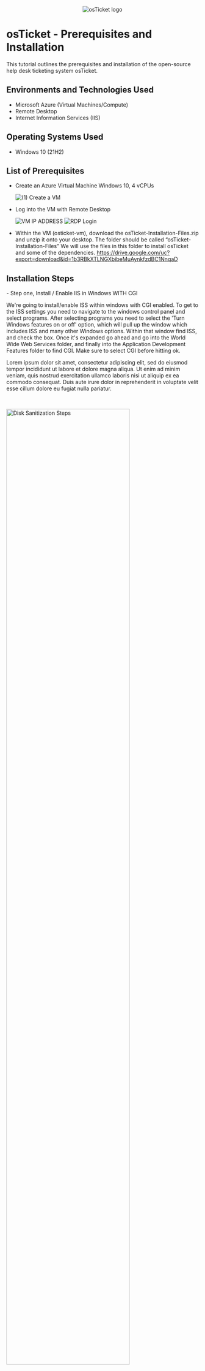 <p align="center">
<img src="https://i.imgur.com/Clzj7Xs.png" alt="osTicket logo"/>
</p>

<h1>osTicket - Prerequisites and Installation</h1>
This tutorial outlines the prerequisites and installation of the open-source help desk ticketing system osTicket.<br />


<h2>Environments and Technologies Used</h2>

- Microsoft Azure (Virtual Machines/Compute)
- Remote Desktop
- Internet Information Services (IIS)

<h2>Operating Systems Used </h2>

- Windows 10</b> (21H2)

<h2>List of Prerequisites</h2>

- Create an Azure Virtual Machine Windows 10, 4 vCPUs
  
  ![(1) Create a VM](https://github.com/user-attachments/assets/a108536f-d5b8-4825-899f-5310d920a38e)

- Log into the VM with Remote Desktop
  
  ![VM IP ADDRESS](https://github.com/user-attachments/assets/281ffd5f-79dc-4c83-b048-4ca738fc1353)
![RDP Login](https://github.com/user-attachments/assets/ec17df63-df47-4d51-a2e4-a1cd1f9815f7)

  
- Within the VM (osticket-vm), download the osTicket-Installation-Files.zip and unzip it onto your desktop. The folder should be called “osTicket-Installation-Files”
  We will use the files in this folder to install osTicket and some of the dependencies.
  https://drive.google.com/uc?export=download&id=1b3RBkXTLNGXbibeMuAynkfzdBC1NnqaD


<h2>Installation Steps</h2>
- Step one, Install / Enable IIS in Windows WITH CGI
<p>We're going to install/enable ISS within windows with CGI enabled. To get to the ISS settings you need to navigate to the windows control panel and select programs. After selecting programs you need to select the 'Turn Windows features on or off' option, which will pull up the window which includes ISS and many other Windows options. Within that window find ISS, and check the box. Once it's expanded go ahead and go into the World Wide Web Services folder, and finally into the Application Development Features folder to find CGI. Make sure to select CGI before hitting ok.  </p>


<p>
Lorem ipsum dolor sit amet, consectetur adipiscing elit, sed do eiusmod tempor incididunt ut labore et dolore magna aliqua. Ut enim ad minim veniam, quis nostrud exercitation ullamco laboris nisi ut aliquip ex ea commodo consequat. Duis aute irure dolor in reprehenderit in voluptate velit esse cillum dolore eu fugiat nulla pariatur.
</p>
<br />

<p>
<img src="https://i.imgur.com/chyaFyl.png" height="80%" width="80%" alt="Disk Sanitization Steps"/>
</p>
<p>
Lorem ipsum dolor sit amet, consectetur adipiscing elit, sed do eiusmod tempor incididunt ut labore et dolore magna aliqua. Ut enim ad minim veniam, quis nostrud exercitation ullamco laboris nisi ut aliquip ex ea commodo consequat. Duis aute irure dolor in reprehenderit in voluptate velit esse cillum dolore eu fugiat nulla pariatur.
</p>
<br />

<p>
<img src="https://i.imgur.com/DJmEXEB.png" height="80%" width="80%" alt="Disk Sanitization Steps"/>
</p>
<p>
Lorem ipsum dolor sit amet, consectetur adipiscing elit, sed do eiusmod tempor incididunt ut labore et dolore magna aliqua. Ut enim ad minim veniam, quis nostrud exercitation ullamco laboris nisi ut aliquip ex ea commodo consequat. Duis aute irure dolor in reprehenderit in voluptate velit esse cillum dolore eu fugiat nulla pariatur.
</p>
<br />

<p>
<img src="https://i.imgur.com/DJmEXEB.png" height="80%" width="80%" alt="Disk Sanitization Steps"/>
</p>
<p>
Lorem ipsum dolor sit amet, consectetur adipiscing elit, sed do eiusmod tempor incididunt ut labore et dolore magna aliqua. Ut enim ad minim veniam, quis nostrud exercitation ullamco laboris nisi ut aliquip ex ea commodo consequat. Duis aute irure dolor in reprehenderit in voluptate velit esse cillum dolore eu fugiat nulla pariatur.
</p>
<br />
